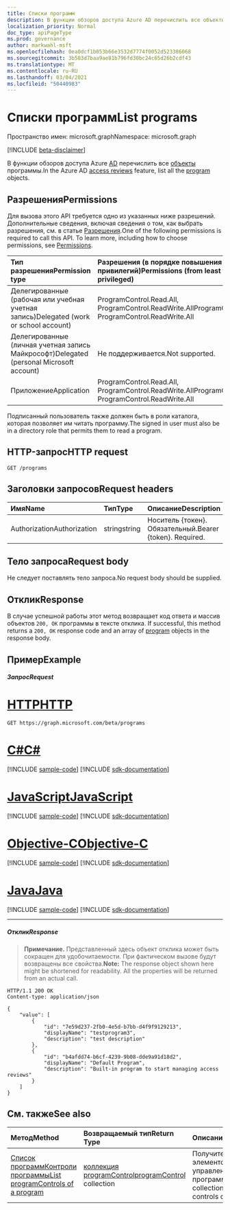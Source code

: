 ```yaml
---
title: Списки программ
description: В функции обзоров доступа Azure AD перечислить все объекты программы.
localization_priority: Normal
doc_type: apiPageType
ms.prod: governance
author: markwahl-msft
ms.openlocfilehash: 0ea0dcf1b053b66e3532d7774f0052d523386068
ms.sourcegitcommit: 3b583d7baa9ae81b796fd30bc24c65d26b2cdf43
ms.translationtype: MT
ms.contentlocale: ru-RU
ms.lasthandoff: 03/04/2021
ms.locfileid: "50440983"
---
```

# <a name="list-programs"></a><span data-ttu-id="9f91f-103">Списки программ</span><span class="sxs-lookup"><span data-stu-id="9f91f-103">List programs</span></span>

<span data-ttu-id="9f91f-104">Пространство имен: microsoft.graph</span><span class="sxs-lookup"><span data-stu-id="9f91f-104">Namespace: microsoft.graph</span></span>

[!INCLUDE [beta-disclaimer](../../includes/beta-disclaimer.md)]

<span data-ttu-id="9f91f-105">В функции обзоров доступа Azure [AD](../resources/accessreviews-root.md) перечислить все [объекты](../resources/program.md) программы.</span><span class="sxs-lookup"><span data-stu-id="9f91f-105">In the Azure AD [access reviews](../resources/accessreviews-root.md) feature, list all the [program](../resources/program.md) objects.</span></span>
## <a name="permissions"></a><span data-ttu-id="9f91f-106">Разрешения</span><span class="sxs-lookup"><span data-stu-id="9f91f-106">Permissions</span></span>
<span data-ttu-id="9f91f-p101">Для вызова этого API требуется одно из указанных ниже разрешений. Дополнительные сведения, включая сведения о том, как выбрать разрешения, см. в статье [Разрешения](/graph/permissions-reference).</span><span class="sxs-lookup"><span data-stu-id="9f91f-p101">One of the following permissions is required to call this API. To learn more, including how to choose permissions, see [Permissions](/graph/permissions-reference).</span></span>

|<span data-ttu-id="9f91f-109">Тип разрешения</span><span class="sxs-lookup"><span data-stu-id="9f91f-109">Permission type</span></span>                        | <span data-ttu-id="9f91f-110">Разрешения (в порядке повышения привилегий)</span><span class="sxs-lookup"><span data-stu-id="9f91f-110">Permissions (from least to most privileged)</span></span>              |
|:--------------------------------------|:---------------------------------------------------------|
|<span data-ttu-id="9f91f-111">Делегированные (рабочая или учебная учетная запись)</span><span class="sxs-lookup"><span data-stu-id="9f91f-111">Delegated (work or school account)</span></span>     | <span data-ttu-id="9f91f-112">ProgramControl.Read.All, ProgramControl.ReadWrite.All</span><span class="sxs-lookup"><span data-stu-id="9f91f-112">ProgramControl.Read.All, ProgramControl.ReadWrite.All</span></span>  |
|<span data-ttu-id="9f91f-113">Делегированные (личная учетная запись Майкрософт)</span><span class="sxs-lookup"><span data-stu-id="9f91f-113">Delegated (personal Microsoft account)</span></span> | <span data-ttu-id="9f91f-114">Не поддерживается.</span><span class="sxs-lookup"><span data-stu-id="9f91f-114">Not supported.</span></span> |
|<span data-ttu-id="9f91f-115">Приложение</span><span class="sxs-lookup"><span data-stu-id="9f91f-115">Application</span></span>                            | <span data-ttu-id="9f91f-116">ProgramControl.Read.All, ProgramControl.ReadWrite.All</span><span class="sxs-lookup"><span data-stu-id="9f91f-116">ProgramControl.Read.All, ProgramControl.ReadWrite.All</span></span>  |

 <span data-ttu-id="9f91f-117">Подписанный пользователь также должен быть в роли каталога, которая позволяет им читать программу.</span><span class="sxs-lookup"><span data-stu-id="9f91f-117">The signed in user must also be in a directory role that permits them to read a program.</span></span>

## <a name="http-request"></a><span data-ttu-id="9f91f-118">HTTP-запрос</span><span class="sxs-lookup"><span data-stu-id="9f91f-118">HTTP request</span></span>
<!-- { "blockType": "ignored" } -->
```http
GET /programs
```
## <a name="request-headers"></a><span data-ttu-id="9f91f-119">Заголовки запросов</span><span class="sxs-lookup"><span data-stu-id="9f91f-119">Request headers</span></span>
| <span data-ttu-id="9f91f-120">Имя</span><span class="sxs-lookup"><span data-stu-id="9f91f-120">Name</span></span>         | <span data-ttu-id="9f91f-121">Тип</span><span class="sxs-lookup"><span data-stu-id="9f91f-121">Type</span></span>        | <span data-ttu-id="9f91f-122">Описание</span><span class="sxs-lookup"><span data-stu-id="9f91f-122">Description</span></span> |
|:-------------|:------------|:------------|
| <span data-ttu-id="9f91f-123">Authorization</span><span class="sxs-lookup"><span data-stu-id="9f91f-123">Authorization</span></span> | <span data-ttu-id="9f91f-124">string</span><span class="sxs-lookup"><span data-stu-id="9f91f-124">string</span></span> | <span data-ttu-id="9f91f-p102">Носитель \{токен\}. Обязательный.</span><span class="sxs-lookup"><span data-stu-id="9f91f-p102">Bearer \{token\}. Required.</span></span> |

## <a name="request-body"></a><span data-ttu-id="9f91f-127">Тело запроса</span><span class="sxs-lookup"><span data-stu-id="9f91f-127">Request body</span></span>
<span data-ttu-id="9f91f-128">Не следует поставлять тело запроса.</span><span class="sxs-lookup"><span data-stu-id="9f91f-128">No request body should be supplied.</span></span>

## <a name="response"></a><span data-ttu-id="9f91f-129">Отклик</span><span class="sxs-lookup"><span data-stu-id="9f91f-129">Response</span></span>
<span data-ttu-id="9f91f-130">В случае успешной работы этот метод возвращает код ответа и массив объектов `200, OK` программы в тексте отклика. [](../resources/program.md)</span><span class="sxs-lookup"><span data-stu-id="9f91f-130">If successful, this method returns a `200, OK` response code and an array of [program](../resources/program.md) objects in the response body.</span></span>

## <a name="example"></a><span data-ttu-id="9f91f-131">Пример</span><span class="sxs-lookup"><span data-stu-id="9f91f-131">Example</span></span>
##### <a name="request"></a><span data-ttu-id="9f91f-132">Запрос</span><span class="sxs-lookup"><span data-stu-id="9f91f-132">Request</span></span>


# <a name="http"></a>[<span data-ttu-id="9f91f-133">HTTP</span><span class="sxs-lookup"><span data-stu-id="9f91f-133">HTTP</span></span>](#tab/http)
<!-- {
  "blockType": "request",
  "name": "get_program"
}-->
```msgraph-interactive
GET https://graph.microsoft.com/beta/programs
```
# <a name="c"></a>[<span data-ttu-id="9f91f-134">C#</span><span class="sxs-lookup"><span data-stu-id="9f91f-134">C#</span></span>](#tab/csharp)
[!INCLUDE [sample-code](../includes/snippets/csharp/get-program-csharp-snippets.md)]
[!INCLUDE [sdk-documentation](../includes/snippets/snippets-sdk-documentation-link.md)]

# <a name="javascript"></a>[<span data-ttu-id="9f91f-135">JavaScript</span><span class="sxs-lookup"><span data-stu-id="9f91f-135">JavaScript</span></span>](#tab/javascript)
[!INCLUDE [sample-code](../includes/snippets/javascript/get-program-javascript-snippets.md)]
[!INCLUDE [sdk-documentation](../includes/snippets/snippets-sdk-documentation-link.md)]

# <a name="objective-c"></a>[<span data-ttu-id="9f91f-136">Objective-C</span><span class="sxs-lookup"><span data-stu-id="9f91f-136">Objective-C</span></span>](#tab/objc)
[!INCLUDE [sample-code](../includes/snippets/objc/get-program-objc-snippets.md)]
[!INCLUDE [sdk-documentation](../includes/snippets/snippets-sdk-documentation-link.md)]

# <a name="java"></a>[<span data-ttu-id="9f91f-137">Java</span><span class="sxs-lookup"><span data-stu-id="9f91f-137">Java</span></span>](#tab/java)
[!INCLUDE [sample-code](../includes/snippets/java/get-program-java-snippets.md)]
[!INCLUDE [sdk-documentation](../includes/snippets/snippets-sdk-documentation-link.md)]

---


##### <a name="response"></a><span data-ttu-id="9f91f-138">Отклик</span><span class="sxs-lookup"><span data-stu-id="9f91f-138">Response</span></span>
><span data-ttu-id="9f91f-p103">**Примечание.** Представленный здесь объект отклика может быть сокращен для удобочитаемости. При фактическом вызове будут возвращены все свойства.</span><span class="sxs-lookup"><span data-stu-id="9f91f-p103">**Note:** The response object shown here might be shortened for readability. All the properties will be returned from an actual call.</span></span>
<!-- {
  "blockType": "response",
  "truncated": true,
  "@odata.type": "microsoft.graph.program",
    "isCollection": true
} -->
```http
HTTP/1.1 200 OK
Content-type: application/json

{
    "value": [
        {
            "id": "7e59d237-2fb0-4e5d-b7bb-d4f9f9129213",
            "displayName": "testprogram3",
            "description": "test description"
        },
        {
            "id": "b4afdd74-b6cf-4239-9b08-dde9a91d18d2",
            "displayName": "Default Program",
            "description": "Built-in program to start managing access reviews"
        }
    ]
}

```

## <a name="see-also"></a><span data-ttu-id="9f91f-141">См. также</span><span class="sxs-lookup"><span data-stu-id="9f91f-141">See also</span></span>

| <span data-ttu-id="9f91f-142">Метод</span><span class="sxs-lookup"><span data-stu-id="9f91f-142">Method</span></span>           | <span data-ttu-id="9f91f-143">Возвращаемый тип</span><span class="sxs-lookup"><span data-stu-id="9f91f-143">Return Type</span></span>    |<span data-ttu-id="9f91f-144">Описание</span><span class="sxs-lookup"><span data-stu-id="9f91f-144">Description</span></span>|
|:---------------|:--------|:----------|
|[<span data-ttu-id="9f91f-145">Список программКонтроли программы</span><span class="sxs-lookup"><span data-stu-id="9f91f-145">List programControls of a program</span></span>](program-listcontrols.md) |     <span data-ttu-id="9f91f-146">[коллекция programControl](../resources/programcontrol.md)</span><span class="sxs-lookup"><span data-stu-id="9f91f-146">[programControl](../resources/programcontrol.md) collection</span></span>|    <span data-ttu-id="9f91f-147">Получите коллекцию элементов управления программы.</span><span class="sxs-lookup"><span data-stu-id="9f91f-147">Get a collection of the controls of a program.</span></span>|


<!--
{
  "type": "#page.annotation",
  "description": "List programs",
  "keywords": "",
  "section": "documentation",
  "tocPath": "",
  "suppressions": [
  ]
}
-->


